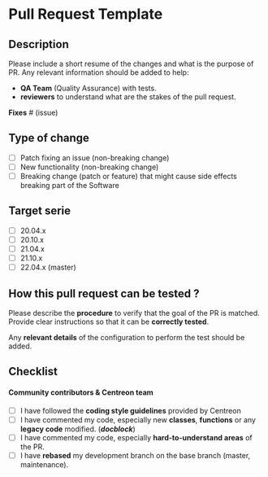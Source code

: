 # Pull Request Template

## Description

Please include a short resume of the changes and what is the purpose of PR. Any relevant information should be added to help:
* **QA Team** (Quality Assurance) with tests.
* **reviewers** to understand what are the stakes of the pull request.

**Fixes** # (issue)

## Type of change

- [ ] Patch fixing an issue (non-breaking change)
- [ ] New functionality (non-breaking change)
- [ ] Breaking change (patch or feature) that might cause side effects breaking part of the Software

## Target serie

- [ ] 20.04.x
- [ ] 20.10.x
- [ ] 21.04.x
- [ ] 21.10.x
- [ ] 22.04.x (master)

<h2> How this pull request can be tested ? </h2>

Please describe the **procedure** to verify that the goal of the PR is matched. Provide clear instructions so that it can be **correctly tested**.

Any **relevant details** of the configuration to perform the test should be added.

## Checklist

#### Community contributors & Centreon team

- [ ] I have followed the **coding style guidelines** provided by Centreon
- [ ] I have commented my code, especially new **classes**, **functions** or any **legacy code** modified. (***docblock***)
- [ ] I have commented my code, especially **hard-to-understand areas** of the PR.
- [ ] I have **rebased** my development branch on the base branch (master, maintenance).
